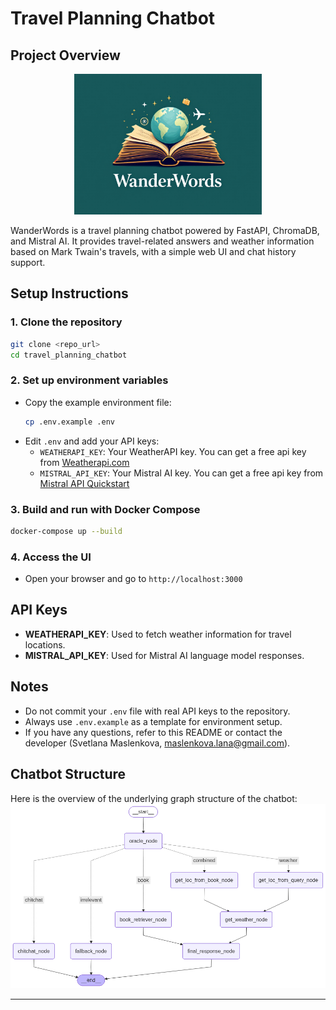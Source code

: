 # Travel Planning Chatbot

## Project Overview
<div align="center">
  <img src="images/logo.jpg" alt="Travel Planning Chatbot Logo" width="300"/>
</div>

WanderWords is a travel planning chatbot powered by FastAPI, ChromaDB, and Mistral AI. It provides travel-related answers and weather information based on Mark Twain's travels, with a simple web UI and chat history support.

## Setup Instructions

### 1. Clone the repository
```bash
git clone <repo_url>
cd travel_planning_chatbot
```

### 2. Set up environment variables
- Copy the example environment file:
  ```bash
  cp .env.example .env
  ```
- Edit `.env` and add your API keys:
  - `WEATHERAPI_KEY`: Your WeatherAPI key. You can get a free api key from  [Weatherapi.com](https://www.weatherapi.com/)
  - `MISTRAL_API_KEY`: Your Mistral AI key. You can get a free api key from [Mistral API Quickstart](https://docs.mistral.ai/getting-started/quickstart/)

### 3. Build and run with Docker Compose
```bash
docker-compose up --build
```

### 4. Access the UI
- Open your browser and go to `http://localhost:3000` 

## API Keys
- **WEATHERAPI_KEY**: Used to fetch weather information for travel locations.
- **MISTRAL_API_KEY**: Used for Mistral AI language model responses.

## Notes
- Do not commit your `.env` file with real API keys to the repository.
- Always use `.env.example` as a template for environment setup.
- If you have any questions, refer to this README or contact the developer (Svetlana Maslenkova, maslenkova.lana@gmail.com).

## Chatbot Structure
Here is the overview of the underlying graph structure of the chatbot:
![Chatbot graph](images/graph.png)

---

